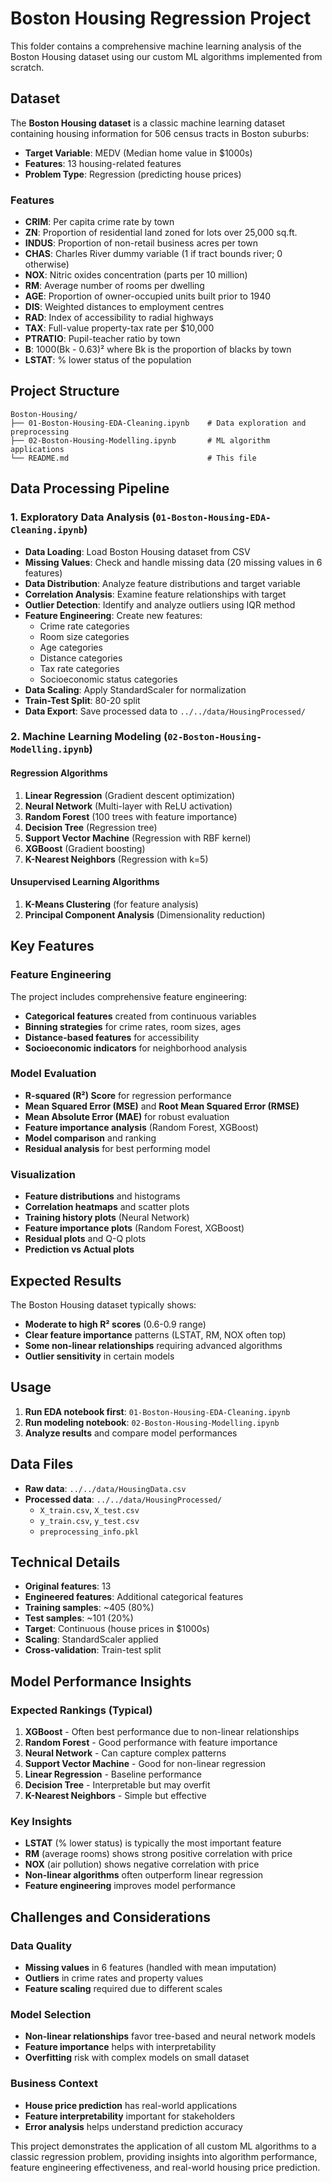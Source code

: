 # Boston Housing Regression Project

This folder contains a comprehensive machine learning analysis of the Boston Housing dataset using our custom ML algorithms implemented from scratch.

## Dataset

The **Boston Housing dataset** is a classic machine learning dataset containing housing information for 506 census tracts in Boston suburbs:
- **Target Variable**: MEDV (Median home value in $1000s)
- **Features**: 13 housing-related features
- **Problem Type**: Regression (predicting house prices)

### Features
- **CRIM**: Per capita crime rate by town
- **ZN**: Proportion of residential land zoned for lots over 25,000 sq.ft.
- **INDUS**: Proportion of non-retail business acres per town
- **CHAS**: Charles River dummy variable (1 if tract bounds river; 0 otherwise)
- **NOX**: Nitric oxides concentration (parts per 10 million)
- **RM**: Average number of rooms per dwelling
- **AGE**: Proportion of owner-occupied units built prior to 1940
- **DIS**: Weighted distances to employment centres
- **RAD**: Index of accessibility to radial highways
- **TAX**: Full-value property-tax rate per $10,000
- **PTRATIO**: Pupil-teacher ratio by town
- **B**: 1000(Bk - 0.63)² where Bk is the proportion of blacks by town
- **LSTAT**: % lower status of the population

## Project Structure

```
Boston-Housing/
├── 01-Boston-Housing-EDA-Cleaning.ipynb    # Data exploration and preprocessing
├── 02-Boston-Housing-Modelling.ipynb       # ML algorithm applications
└── README.md                               # This file
```

## Data Processing Pipeline

### 1. Exploratory Data Analysis (`01-Boston-Housing-EDA-Cleaning.ipynb`)
- **Data Loading**: Load Boston Housing dataset from CSV
- **Missing Values**: Check and handle missing data (20 missing values in 6 features)
- **Data Distribution**: Analyze feature distributions and target variable
- **Correlation Analysis**: Examine feature relationships with target
- **Outlier Detection**: Identify and analyze outliers using IQR method
- **Feature Engineering**: Create new features:
  - Crime rate categories
  - Room size categories
  - Age categories
  - Distance categories
  - Tax rate categories
  - Socioeconomic status categories
- **Data Scaling**: Apply StandardScaler for normalization
- **Train-Test Split**: 80-20 split
- **Data Export**: Save processed data to `../../data/HousingProcessed/`

### 2. Machine Learning Modeling (`02-Boston-Housing-Modelling.ipynb`)

#### Regression Algorithms
1. **Linear Regression** (Gradient descent optimization)
2. **Neural Network** (Multi-layer with ReLU activation)
3. **Random Forest** (100 trees with feature importance)
4. **Decision Tree** (Regression tree)
5. **Support Vector Machine** (Regression with RBF kernel)
6. **XGBoost** (Gradient boosting)
7. **K-Nearest Neighbors** (Regression with k=5)

#### Unsupervised Learning Algorithms
1. **K-Means Clustering** (for feature analysis)
2. **Principal Component Analysis** (Dimensionality reduction)

## Key Features

### Feature Engineering
The project includes comprehensive feature engineering:
- **Categorical features** created from continuous variables
- **Binning strategies** for crime rates, room sizes, ages
- **Distance-based features** for accessibility
- **Socioeconomic indicators** for neighborhood analysis

### Model Evaluation
- **R-squared (R²) Score** for regression performance
- **Mean Squared Error (MSE)** and **Root Mean Squared Error (RMSE)**
- **Mean Absolute Error (MAE)** for robust evaluation
- **Feature importance analysis** (Random Forest, XGBoost)
- **Model comparison** and ranking
- **Residual analysis** for best performing model

### Visualization
- **Feature distributions** and histograms
- **Correlation heatmaps** and scatter plots
- **Training history plots** (Neural Network)
- **Feature importance plots** (Random Forest, XGBoost)
- **Residual plots** and Q-Q plots
- **Prediction vs Actual plots**

## Expected Results

The Boston Housing dataset typically shows:
- **Moderate to high R² scores** (0.6-0.9 range)
- **Clear feature importance** patterns (LSTAT, RM, NOX often top)
- **Some non-linear relationships** requiring advanced algorithms
- **Outlier sensitivity** in certain models

## Usage

1. **Run EDA notebook first**: `01-Boston-Housing-EDA-Cleaning.ipynb`
2. **Run modeling notebook**: `02-Boston-Housing-Modelling.ipynb`
3. **Analyze results** and compare model performances

## Data Files

- **Raw data**: `../../data/HousingData.csv`
- **Processed data**: `../../data/HousingProcessed/`
  - `X_train.csv`, `X_test.csv`
  - `y_train.csv`, `y_test.csv`
  - `preprocessing_info.pkl`

## Technical Details

- **Original features**: 13
- **Engineered features**: Additional categorical features
- **Training samples**: ~405 (80%)
- **Test samples**: ~101 (20%)
- **Target**: Continuous (house prices in $1000s)
- **Scaling**: StandardScaler applied
- **Cross-validation**: Train-test split

## Model Performance Insights

### Expected Rankings (Typical)
1. **XGBoost** - Often best performance due to non-linear relationships
2. **Random Forest** - Good performance with feature importance
3. **Neural Network** - Can capture complex patterns
4. **Support Vector Machine** - Good for non-linear regression
5. **Linear Regression** - Baseline performance
6. **Decision Tree** - Interpretable but may overfit
7. **K-Nearest Neighbors** - Simple but effective

### Key Insights
- **LSTAT** (% lower status) is typically the most important feature
- **RM** (average rooms) shows strong positive correlation with price
- **NOX** (air pollution) shows negative correlation with price
- **Non-linear algorithms** often outperform linear regression
- **Feature engineering** improves model performance

## Challenges and Considerations

### Data Quality
- **Missing values** in 6 features (handled with mean imputation)
- **Outliers** in crime rates and property values
- **Feature scaling** required due to different scales

### Model Selection
- **Non-linear relationships** favor tree-based and neural network models
- **Feature importance** helps with interpretability
- **Overfitting** risk with complex models on small dataset

### Business Context
- **House price prediction** has real-world applications
- **Feature interpretability** important for stakeholders
- **Error analysis** helps understand prediction accuracy

This project demonstrates the application of all custom ML algorithms to a classic regression problem, providing insights into algorithm performance, feature engineering effectiveness, and real-world housing price prediction. 